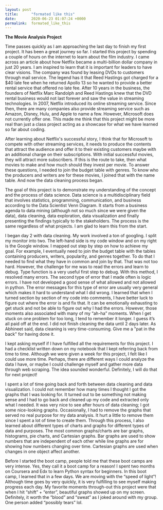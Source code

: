 ```yaml
---
layout: post
title:      "formated like this"
date:       2020-06-23 01:07:24 +0000
permalink:  formated_like_this
---
```


**The Movie Analysis Project**

Time passes quickly as I am approaching the last day to finish my first project. It has been a great journey so far. I started this project by spending a couple of hours on the internet to learn about the film industry. I came across an article about how Netflix became a multi-billion dollar company in just 20 years. I am inspired to learn that it is important for leaders to have clear visions. The company was found by leasing DVDs to customers through mail service. The legend has it that Reed Hastings got charged for a $40 late fee when he returned Apollo 13 so he wanted to provide a better rental service that offered no late fee. After 10 years in the business, the founders of Netflix Marc Randolph and Reed Hastings knew that the DVD rental business would not last forever and saw the value in streaming technologies. In 2007, Netflix introduced its online streaming service. Since then, there are many companies also provide streaming service such as Amazon, Disney, Hulu, and Apple to name a few. However, Microsoft does not currently offer one. This made me think that this project might be more real than just a class project acting as a showcase for what we have learned so far about coding. 

After learning about Netflix's successful story, I think that for Microsoft to compete with other streaming services, it needs to produce the contents that attract the audience and offer it to their existing customers maybe with an additional charge on their subscriptions. With initial successful movies, they will attract more subscribers. If this is the route to take, then what movies to make and how much should they invest per movie. To answer these questions, I needed to join the budget table with genres. To know who the producers and writers are for these movies, I joined that with the name table. And now the data cleaning process began. 

The goal of this project is to demonstrate my understanding of the concept and the process of data science. Data science is a multidisciplinary field that involves statistics, programming, communication, and business according to the Data Scientist Venn Diagram. It starts from a business agenda to data mining (although not so much since we were given the data), data cleaning, data exploration, data visualization and finally presenting the findings typically to the stakeholders. The process is the same regardless of what projects. I am glad to learn this from the start. 

I began day 2 with data cleaning. My work involved a ton of googling. I split my monitor into two. The left-hand side is my code window and on my right is the Google window. I mapped out step by step on how to achieve my goal. For example, I eventually need to join the budget table with the tables containing producers, writers, popularity, and genres together. To do that I needed to find what they have in common and join by that. That was not too hard. However, the challenge for me was to read the errors and learn to debug. Type function is a very useful first step to debug. With this method, I resolved many errors. The second type of error that I made often is logic errors. I have not developed a good sense of what allowed and not allowed in python. The error messages for this type of error are usually very general which makes it hard to understand what I did wrong. I learned that when I turned section by section of my code into comments, I have better luck to figure out where the error is and fix that. It can be emotionally exhausting to get stuck and not be able to figure out why I had the errors. However, those moments also associated with many of my “ah-ha” moments. When I get stuck on one problem for too long, I tend to remember it longer. I guess it’s all paid off at the end. I did not finish cleaning the data until 2 days later. As Abhineet said, data cleaning is very time-consuming. Give me a "pat in the back" for having done it. 

I kept asking myself if I have fulfilled all the requirements for this project. I had a checklist written down on my notebook that I kept referring back from time to time. Although we were given a week for this project, I felt like I could use more time. Perhaps, there are different ways I could analyze the data I have, or maybe I could challenge myself and gather more data through web scraping. The idea sounded wonderful. Definitely, I will do that for next project! 

I spent a lot of time going back and forth between data cleaning and data visualization. I could not remember how many times I thought I got the graphs that I was looking for. It turned out to be something not making sense and I had to go back and cleaned up my code and extracted only what I needed. It was very nice to see after hours of data cleaning; I got some nice-looking graphs. Occasionally, I had to remove the graphs that served no real purpose for my data analysis. It hurt a little to remove them since I spent a lot of time to create them. Through this process, I also learned about different types of charts and graphs for different types of data and purposes.  The most common graphs/charts are bar graphs, histograms, pie charts, and Cartesian graphs. Bar graphs are used to show numbers that are independent of each other while line graphs are for showing how numbers changing over time. Cartesian graphs are used when changes in one object affect another. 

Before I started the boot camp, people told me that these boot camps are very intense. Yes, they call it a boot camp for a reason! I spent two months on Coursera and Edx to learn Python syntax for beginners. In this boot camp, I learned that in a few days. We are moving with the “speed of light”! Although time goes by very quickly, it is very fulfilling to see myself making progress each day. My favorite moments through-out this project were that when I hit “shift” + “enter”, beautiful graphs showed up on my screen. Definitely, it worth the “blood” and “sweat” as I joked around with my group. One person added “possibly tears” lol. 
